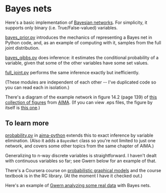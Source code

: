# Bayes nets

Here's a basic implementation of [Bayesian
networks](https://en.wikipedia.org/wiki/Bayesian_network). For
simplicity, it supports only binary (i.e. True/False-valued)
variables.

[bayes_prior.py](../bayes_nets/bayes_prior.py) introduces the
mechanics of representing a Bayes net in Python code, and, as an
example of computing with it, samples from the full joint
distribution.

[bayes_gibbs.py](../bayes_nets/bayes_gibbs.py) does inference: it
estimates the conditional probability of a variable, given that some
of the other variables have some set values.

[full_joint.py](../bayes_nets/full_joint.py) performs the same
inference exactly but inefficiently.

(These modules are independent of each other -- I've duplicated code
so you can read each in isolation.)

There's a diagram of the example network in figure 14.2 (page 139) of
[this collection of
figures](http://aima.cs.berkeley.edu/all-figures.pdf) from
[AIMA](http://aima.cs.berkeley.edu/index.html). (If you can view .eps
files, the figure by itself is [this
one](http://aima.cs.berkeley.edu/3e-figures/burglary2.eps).)

## To learn more

[probability.py](https://github.com/aimacode/aima-python/blob/master/probability.py)
in [aima-python](https://github.com/aimacode/aima-python) extends this
to exact inference by variable elimination. (Also it adds a `BayesNet`
class so you're not limited to just one network, and covers some other
topics from the same chapter of AIMA.)

Generalizing to n-way discrete variables is straightforward. I haven't
dealt with continuous variables so far; see Gwern below for an example
of that.

There's a Coursera course on [probabilistic graphical
models](https://www.coursera.org/course/pgm) and the course textbook
is in the RC library. (At the moment I have it checked out.)

Here's an example of [Gwern analyzing some real
data](https://www.gwern.net/Statistical%20notes#bayes-nets) with Bayes
nets.
